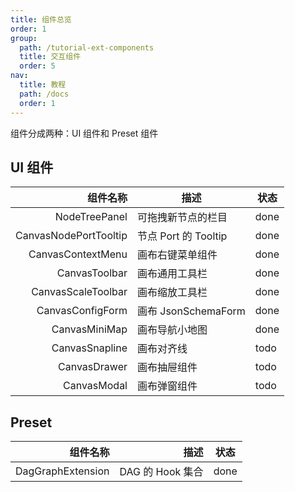 ```yaml
---
title: 组件总览
order: 1
group:
  path: /tutorial-ext-components
  title: 交互组件
  order: 5
nav:
  title: 教程
  path: /docs
  order: 1
---
```


组件分成两种：UI 组件和 Preset 组件

## UI 组件

|              组件名称 | 描述                 | 状态                               |
| --------------------: | -------------------- | ---------------------------------- |
|         NodeTreePanel | 可拖拽新节点的栏目   | <Badge type='success'>done</Badge> |
| CanvasNodePortTooltip | 节点 Port 的 Tooltip | <Badge type='success'>done</Badge> |
|     CanvasContextMenu | 画布右键菜单组件     | <Badge type='success'>done</Badge> |
|         CanvasToolbar | 画布通用工具栏       | <Badge type='success'>done</Badge> |
|    CanvasScaleToolbar | 画布缩放工具栏       | <Badge type='success'>done</Badge> |
|      CanvasConfigForm | 画布 JsonSchemaForm  | <Badge type='success'>done</Badge> |
|         CanvasMiniMap | 画布导航小地图       | <Badge type='success'>done</Badge> |
|        CanvasSnapline | 画布对齐线           | <Badge type='info'>todo</Badge>    |
|          CanvasDrawer | 画布抽屉组件         | <Badge type='info'>todo</Badge>    |
|           CanvasModal | 画布弹窗组件         | <Badge type='info'>todo</Badge>    |

## Preset

|          组件名称 |             描述 | 状态                               |
| ----------------: | ---------------: | ---------------------------------- |
| DagGraphExtension | DAG 的 Hook 集合 | <Badge type='success'>done</Badge> |
